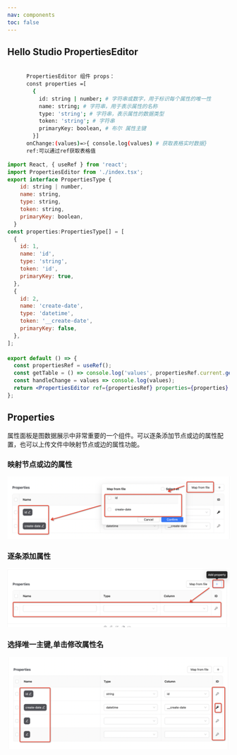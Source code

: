 ```yaml
---
nav: components
toc: false
---
```


## Hello Studio PropertiesEditor

```bash

      PropertiesEditor 组件 props：
      const properties =[
        {
          id: string | number; # 字符串或数字，用于标识每个属性的唯一性
          name: string; # 字符串，用于表示属性的名称
          type: 'string'; # 字符串，表示属性的数据类型
          token: 'string'; # 字符串
          primaryKey: boolean, # 布尔 属性主键
        }]
      onChange:(values)=>{ console.log(values) # 获取表格实时数据}
      ref:可以通过ref获取表格值
```

```jsx
import React, { useRef } from 'react';
import PropertiesEditor from './index.tsx';
export interface PropertiesType {
    id: string | number,
    name: string,
    type: string,
    token: string,
    primaryKey: boolean,
  }
const properties:PropertiesType[] = [
  {
    id: 1,
    name: 'id',
    type: 'string',
    token: 'id',
    primaryKey: true,
  },
  {
    id: 2,
    name: 'create-date',
    type: 'datetime',
    token: '__create-date',
    primaryKey: false,
  },
];

export default () => {
  const propertiesRef = useRef();
  const getTable = () => console.log('values', propertiesRef.current.getValues());
  const handleChange = values => console.log(values);
  return <PropertiesEditor ref={propertiesRef} properties={properties} onChange={handleChange} />;
};
```


## Properties 
属性面板是图数据展示中非常重要的一个组件。可以逐条添加节点或边的属性配置，也可以上传文件中映射节点或边的属性功能。

### 映射节点或边的属性
 ![EDITOR](./images/image.png)

### 逐条添加属性

![ADD](./images/add.png)

### 选择唯一主键,单击修改属性名

![PRIMARY](./images/primary.png)

